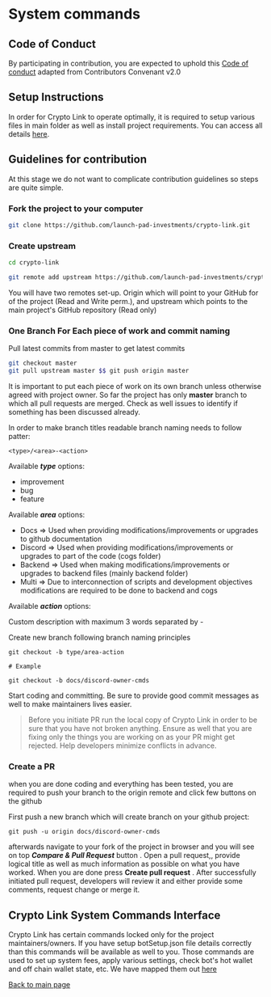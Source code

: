 # System commands

## Code of Conduct 
By participating in contribution, you are expected to uphold this 
[Code of conduct](CODE_OF_CONDUCT.md) adapted from Contributors Convenant v2.0

## Setup Instructions
In order for Crypto Link to operate optimally, it is required to setup various files in main folder as well as 
install project requirements. You can access all details [here](PROJECTSETUP.md).

## Guidelines for contribution
At this stage we do not want to complicate contribution guidelines so steps are quite simple.

### Fork the project to your computer
```bash
git clone https://github.com/launch-pad-investments/crypto-link.git
```

### Create upstream 

```bash
cd crypto-link

git remote add upstream https://github.com/launch-pad-investments/crypto-link.git
```

You will have two remotes set-up. Origin which will point to your GitHub for of the project (Read and Write perm.), and 
upstream which points to the main project's GitHub repository (Read only)

### One Branch For Each piece of work and commit naming

Pull latest commits from master to get latest commits

```bash
git checkout master
git pull upstream master $$ git push origin master
```

It is important to put each piece of work on its own branch unless otherwise agreed with project owner. So far the project
has only __master__ branch to which all pull requests are merged. Check as well issues to identify if something 
has been discussed already. 

In order to make branch titles readable branch naming needs to follow patter:
```text
<type>/<area>-<action>
```

Available ***type*** options:

- improvement
- bug 
- feature

Available ***area*** options:

- Docs  => Used when providing modifications/improvements or upgrades to github documentation
- Discord => Used when providing modifications/improvements or upgrades to part of the code (cogs folder)
- Backend =>  Used when making modifications/improvements or upgrades to backend files (mainly backend folder)
- Multi => Due to interconnection of scripts and development objectives modifications are required to be done to backend and cogs

Available ***action*** options:

Custom description with maximum 3 words separated by -

Create new branch following branch naming principles

```text
git checkout -b type/area-action

# Example

git checkout -b docs/discord-owner-cmds
```

Start coding and committing. Be sure to provide good commit messages as well to make maintainers lives 
easier. 

> Before you initiate PR run the local copy of Crypto Link in order to be sure that you have not broken anything.
> Ensure as well that you are fixing only the things you are working on as your PR might get rejected. Help
> developers minimize conflicts in advance. 

### Create a PR

when you are done coding and everything has been tested, you are required to push your branch to the origin remote
and click few buttons on the github 

First push a new branch which will create branch on your github project:
```text
git push -u origin docs/discord-owner-cmds
```

afterwards navigate to your fork of the project in browser and you will see on top ***Compare & Pull Request***
button . Open a pull request,, provide logical title as well as much information as possible on what you have worked.
When you are done press __Create pull request__ . After successfully initiated pull request, developers will review it
 and either provide some comments, request change or merge it. 

## Crypto Link System Commands Interface
Crypto Link has certain commands locked only for the project maintainers/owners. If you have setup botSetup.json file
details correctly than this commands will be available as well to you. Those commands are used to set up 
system fees, apply various settings, check bot's hot wallet and off chain wallet state, etc. 
We have mapped them out [here](SYSTEMCOMMANDS.md) 


[Back to main page](README.md)
